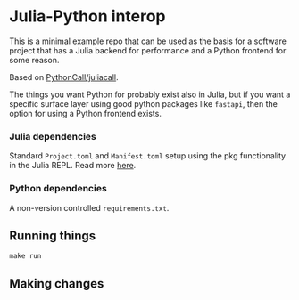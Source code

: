 # Julia-Python interop

This is a minimal example repo that can be used as the basis for a software project that has a Julia backend for performance and a Python frontend for some reason.

Based on [PythonCall/juliacall](https://github.com/JuliaPy/PythonCall.jl).

The things you want Python for probably exist also in Julia, but if you want a specific surface layer using good python packages like `fastapi`, then the option for using a Python frontend exists.

### Julia dependencies
Standard `Project.toml` and `Manifest.toml` setup using the pkg functionality in the Julia REPL. Read more [here](https://pkgdocs.julialang.org/v1/getting-started/).

### Python dependencies
A non-version controlled `requirements.txt`.

## Running things
`make run`

## Making changes